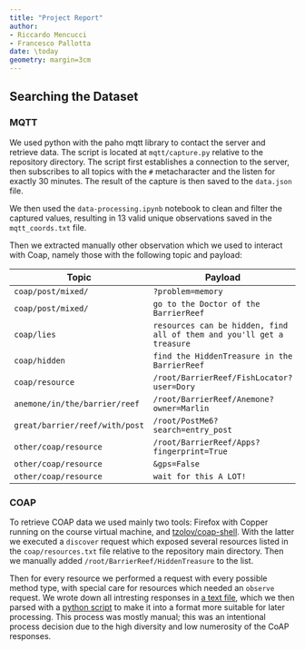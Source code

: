 ```yaml
---
title: "Project Report"
author:
- Riccardo Mencucci
- Francesco Pallotta
date: \today
geometry: margin=3cm
---
```


## Searching the Dataset

### MQTT

We used python with the paho mqtt library to contact the server and retrieve data. The script is located at `mqtt/capture.py` relative to the repository directory. The script first establishes a connection to the server, then subscribes to all topics with the `#` metacharacter and the listen for exactly 30 minutes. The result of the capture is then saved to the `data.json` file.

We then used the `data-processing.ipynb` notebook to clean and filter the captured values, resulting in 13 valid unique observations saved in the `mqtt_coords.txt` file.

Then we extracted manually other observation which we used to interact with Coap, namely those with the following topic and payload:

| Topic                          | Payload                                                      |
| ------------------------------ | ------------------------------------------------------------ |
| `coap/post/mixed/`             | `?problem=memory`                                            |
| `coap/post/mixed/`             | `go to the Doctor of the BarrierReef`                        |
| `coap/lies`                    | `resources can be hidden, find all of them and you'll get a treasure` |
| `coap/hidden`                  | `find the HiddenTreasure in the BarrierReef`                 |
| `coap/resource`                | `/root/BarrierReef/FishLocator?user=Dory`                    |
| `anemone/in/the/barrier/reef`  | `/root/BarrierReef/Anemone?owner=Marlin`                     |
| `great/barrier/reef/with/post` | `/root/PostMe6?search=entry_post`                            |
| `other/coap/resource`          | `/root/BarrierReef/Apps?fingerprint=True`                    |
| `other/coap/resource`          | `&gps=False`                                                 |
| `other/coap/resource`          | `wait for this A LOT!`                                       |

### COAP

To retrieve COAP data we used mainly two tools: Firefox with Copper running on the course virtual machine, and [tzolov/coap-shell](https://github.com/tzolov/coap-shell). With the latter we executed a `discover` request which exposed several resources listed in the `coap/resources.txt` file relative to the repository main directory. Then we manually added `/root/BarrierReef/HiddenTreasure` to the list.

Then for every resource we performed a request with every possible method type, with special care for resources which needed an `observe` request. We wrote down all intresting responses in [a text file](../coap/coap_coords_raw.txt), which we then parsed with a [python script](../coap/data-processing.py) to make it into a format more suitable for later processing. This process was mostly manual; this was an intentional process decision due to the high diversity and low numerosity of the CoAP responses.





